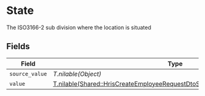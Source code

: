 # State

The ISO3166-2 sub division where the location is situated


## Fields

| Field                                                                                                                                                            | Type                                                                                                                                                             | Required                                                                                                                                                         | Description                                                                                                                                                      |
| ---------------------------------------------------------------------------------------------------------------------------------------------------------------- | ---------------------------------------------------------------------------------------------------------------------------------------------------------------- | ---------------------------------------------------------------------------------------------------------------------------------------------------------------- | ---------------------------------------------------------------------------------------------------------------------------------------------------------------- |
| `source_value`                                                                                                                                                   | *T.nilable(Object)*                                                                                                                                              | :heavy_minus_sign:                                                                                                                                               | N/A                                                                                                                                                              |
| `value`                                                                                                                                                          | [T.nilable(Shared::HrisCreateEmployeeRequestDtoSchemasHomeLocationStateValue)](../../models/shared/hriscreateemployeerequestdtoschemashomelocationstatevalue.md) | :heavy_minus_sign:                                                                                                                                               | N/A                                                                                                                                                              |